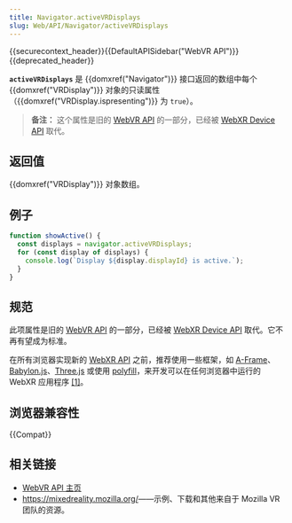 ```yaml
---
title: Navigator.activeVRDisplays
slug: Web/API/Navigator/activeVRDisplays
---
```


{{securecontext_header}}{{DefaultAPISidebar("WebVR API")}}{{deprecated_header}}

**`activeVRDisplays`** 是 {{domxref("Navigator")}} 接口返回的数组中每个 {{domxref("VRDisplay")}} 对象的只读属性（{{domxref("VRDisplay.ispresenting")}} 为 `true`）。

> **备注：** 这个属性是旧的 [WebVR API](https://immersive-web.github.io/webvr/spec/1.1/) 的一部分，已经被 [WebXR Device API](https://immersive-web.github.io/webxr/) 取代。

## 返回值

{{domxref("VRDisplay")}} 对象数组。

## 例子

```js
function showActive() {
  const displays = navigator.activeVRDisplays;
  for (const display of displays) {
    console.log(`Display ${display.displayId} is active.`);
  }
}
```

## 规范

此项属性是旧的 [WebVR API](https://immersive-web.github.io/webvr/spec/1.1/) 的一部分，已经被 [WebXR Device API](https://immersive-web.github.io/webxr/) 取代。它不再有望成为标准。

在所有浏览器实现新的 [WebXR API](/zh-CN/docs/Web/API/WebXR_Device_API/Fundamentals) 之前，推荐使用一些框架，如 [A-Frame](https://aframe.io/)、[Babylon.js](https://www.babylonjs.com/)、[Three.js](https://threejs.org/) 或使用 [polyfill](https://github.com/immersive-web/webxr-polyfill)，来开发可以在任何浏览器中运行的 WebXR 应用程序 [\[1\]](https://developer.oculus.com/documentation/web/port-vr-xr/)。

## 浏览器兼容性

{{Compat}}

## 相关链接

- [WebVR API 主页](/zh-CN/docs/Web/API/WebVR_API)
- <https://mixedreality.mozilla.org/>——示例、下载和其他来自于 Mozilla VR 团队的资源。
